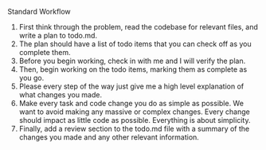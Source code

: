 Standard Workflow
1. First think through the problem, read the codebase for relevant files, and write a plan to todo.md. 
2. The plan should have a list of todo items that you can check off as you complete them.
3. Before you begin working, check in with me and I will verify the plan.
4. Then, begin working on the todo items, marking them as complete as you go. 
5. Please every step of the way just give me a high level explanation of what changes you made.
6. Make every task and code change you do as simple as possible. We want to avoid making any massive or complex changes. Every change should impact as little code as possible. Everything is about simplicity. 
7. Finally, add a review section to the todo.md file with a summary of the changes you made and any other relevant information.